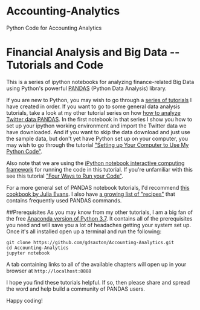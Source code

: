 # Accounting-Analytics
Python Code for Accounting Analytics


# Financial Analysis and Big Data -- Tutorials and Code 
This is a series of ipython notebooks for analyzing finance-related Big Data using Python's powerful <a href="http://pandas.pydata.org/" target=_blank>PANDAS</a> (Python Data Analysis) library. 

If you are new to Python, you may wish to go through a <a href="http://social-metrics.org/tutorial-list/" target=_blank>series of tutorials</a> I have created in order. If you want to go to some general data analysis tutorials, take a look at my other tutorial series on how <a href="https://github.com/gdsaxton/PANDAS" target=_blank>how to analyze Twitter data PANDAS</a>. In the first notebook in that series I show you how to set up your ipython working environment and import the Twitter data we have downloaded. And if you want to skip the data download and just use the sample data, but don't yet have Python set up on your computer, you may wish to go through the tutorial <a href="http://social-metrics.org/python-code-prerequisites/" target=_blank>"Setting up Your Computer to Use My Python Code"</a>.

Also note that we are using the <a href="http://ipython.org/notebook.html" target=_blank>iPython notebook interactive computing framework</a> for running the code in this tutorial. If you're unfamiliar with this see this tutorial <a href="http://social-metrics.org/starting-on-python-2/" target=_blank>"Four Ways to Run your Code"</a>.

For a more general set of PANDAS notebook tutorials, I'd recommend <a href="http://jvns.ca/blog/2013/12/22/cooking-with-pandas/" target=_blank>this cookbook by Julia Evans</a>. I also have <a href="http://social-metrics.org/python-pandas-cookbook/" target=_blank>a growing list of "recipes"</a> that contains frequently used PANDAS commands.

##Prerequisites
As you may know from my other tutorials, I am a big fan of the free <a href="https://store.continuum.io/cshop/anaconda/" target=_blank>Anaconda version of Python 3.7</a>. It contains all of the prerequisites you need and will save you a lot of headaches getting your system set up. Once it's all installed open up a terminal and run the following:

```
git clone https://github.com/gdsaxton/Accounting-Analytics.git
cd Accounting-Analytics
jupyter notebook
```

A tab containing links to all of the available chapters will open up in your browser at `http://localhost:8888`

I hope you find these tutorials helpful. If so, then please share and spread the word and help build a community of PANDAS users. 

Happy coding!



